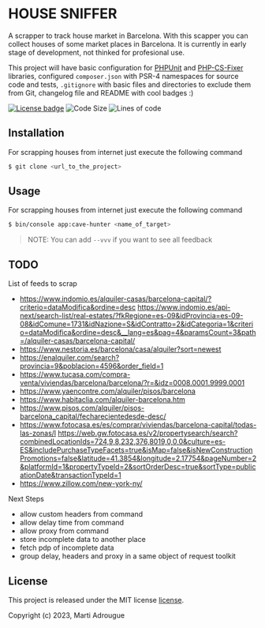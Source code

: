 # HOUSE SNIFFER

A scrapper to track house market in Barcelona. With this scapper you can collect
houses of some market places in Barcelona. It is currently in early stage of
development, not thinked for profesional use.

This project will have basic configuration for [PHPUnit](https://github.com/sebastianbergmann/phpunit) and
[PHP-CS-Fixer](https://github.com/friendsofphp/php-cs-fixer) libraries, configured `composer.json`
with PSR-4 namespaces for source code and tests, `.gitignore` with basic files and directories to exclude them from Git, changelog file
and README with cool  badges :)

[![License badge](https://img.shields.io/badge/license-MIT-brightgreen.svg)](LICENSE.md)
![Code Size](https://img.shields.io/github/languages/code-size/martiadrogue/housesniffer)
![Lines of code](https://img.shields.io/tokei/lines/github/martiadrogue/housesniffer)

## Installation

For scrapping houses from internet  just execute the following command

```bash
$ git clone <url_to_the_project>
```
## Usage

For scrapping houses from internet  just execute the following command

```bash
$ bin/console app:cave-hunter <name_of_target>
```
> NOTE: You can add `--vvv`  if you want to see all feedback

## TODO

List of feeds to scrap

 - https://www.indomio.es/alquiler-casas/barcelona-capital/?criterio=dataModifica&ordine=desc
   https://www.indomio.es/api-next/search-list/real-estates/?fkRegione=es-09&idProvincia=es-09-08&idComune=1731&idNazione=S&idContratto=2&idCategoria=1&criterio=dataModifica&ordine=desc&__lang=es&pag=4&paramsCount=3&path=/alquiler-casas/barcelona-capital/
 - https://www.nestoria.es/barcelona/casa/alquiler?sort=newest
 - https://enalquiler.com/search?provincia=9&poblacion=4596&order_field=1
 - https://www.tucasa.com/compra-venta/viviendas/barcelona/barcelona/?r=&idz=0008.0001.9999.0001
 - https://www.yaencontre.com/alquiler/pisos/barcelona
 - https://www.habitaclia.com/alquiler-barcelona.htm
 - https://www.pisos.com/alquiler/pisos-barcelona_capital/fecharecientedesde-desc/
 - https://www.fotocasa.es/es/comprar/viviendas/barcelona-capital/todas-las-zonas/l
   https://web.gw.fotocasa.es/v2/propertysearch/search?combinedLocationIds=724,9,8,232,376,8019,0,0,0&culture=es-ES&includePurchaseTypeFacets=true&isMap=false&isNewConstructionPromotions=false&latitude=41.3854&longitude=2.17754&pageNumber=2&platformId=1&propertyTypeId=2&sortOrderDesc=true&sortType=publicationDate&transactionTypeId=1
 - https://www.zillow.com/new-york-ny/

Next Steps

 - allow custom headers from command
 - allow delay time from command
 - allow proxy from command
 - store incomplete data to another place
 - fetch pdp of incomplete data
 - group delay, headers and proxy in a same object of request toolkit

## License

This project is released under the MIT license [license](LICENSE).

Copyright (c) 2023, Marti Adrougue
